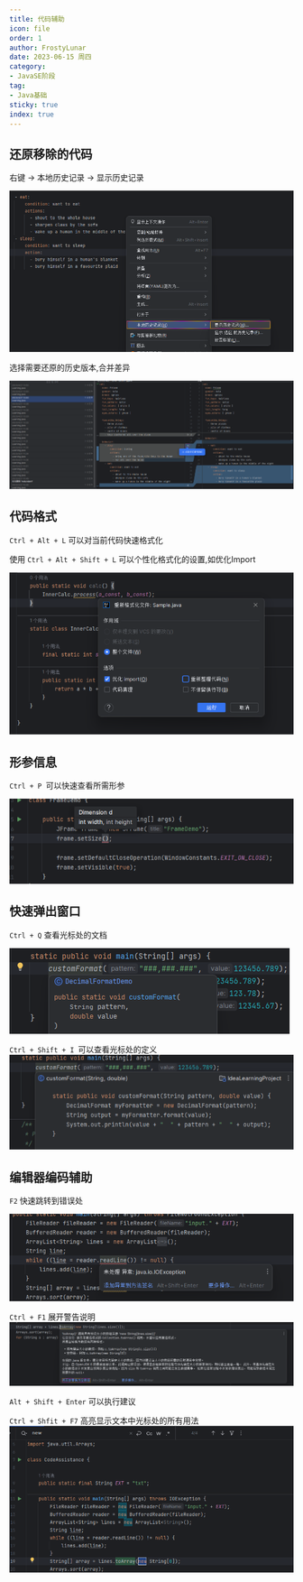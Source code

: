 ```yaml
---
title: 代码辅助
icon: file
order: 1
author: FrostyLunar
date: 2023-06-15 周四
category:
- JavaSE阶段
tag:
- Java基础
sticky: true
index: true
---
```



## 还原移除的代码

右键 -> 本地历史记录 -> 显示历史记录

![](./assets/image-20230421135102881.png)

选择需要还原的历史版本,合并差异

![](./assets/image-20230421135136259.png)

## 代码格式

`Ctrl + Alt + L` 可以对当前代码快速格式化

使用 `Ctrl + Alt + Shift + L` 可以个性化格式化的设置,如优化Import

![](./assets/image-20230421135336665.png)

## 形参信息

`Ctrl + P `可以快速查看所需形参

![](./assets/image-20230421135505443.png)

## 快速弹出窗口

`Ctrl + Q`  查看光标处的文档

![](./assets/image-20230421135554015.png)

`Ctrl + Shift + I `可以查看光标处的定义
![](./assets/image-20230421135628313.png)

## 编辑器编码辅助

`F2` 快速跳转到错误处

![](./assets/image-20230421135713875.png)

`Ctrl + F1` 展开警告说明
![](./assets/image-20230421135749728.png)

`Alt + Shift + Enter` 可以执行建议

`Ctrl + Shfit + F7` 高亮显示文本中光标处的所有用法
![](./assets/image-20230421140107920.png)

